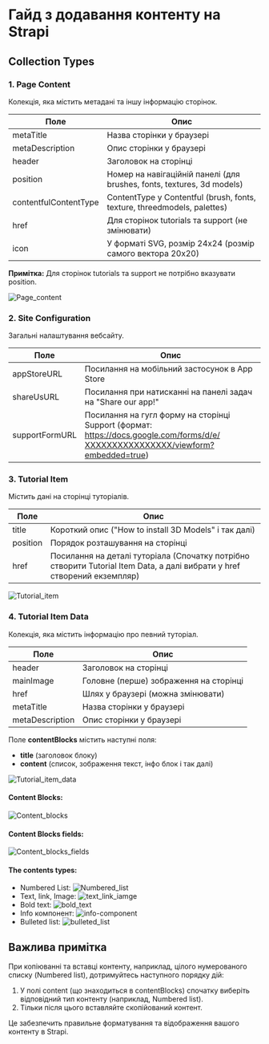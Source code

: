 # Гайд з додавання контенту на Strapi

## Collection Types

### 1. Page Content

Колекція, яка містить метадані та іншу інформацію сторінок.

| Поле | Опис |
|------|------|
| metaTitle | Назва сторінки у браузері |
| metaDescription | Опис сторінки у браузері |
| header | Заголовок на сторінці |
| position | Номер на навігаційній панелі (для brushes, fonts, textures, 3d models) |
| contentfulContentType | ContentType у Contentful (brush, fonts, texture, threedmodels, palettes) |
| href | Для сторінок tutorials та support (не змінювати) |
| icon | У форматі SVG, розмір 24х24 (розмір самого вектора 20х20) |

**Примітка:** Для сторінок tutorials та support не потрібно вказувати position.

![Page_content](https://github.com/eugenezuban/strapi-cloud-template-blog-90625fdd1a/assets/106373921/73a9cbaf-8f6d-493d-ad6e-f50ce19291e5)

### 2. Site Configuration

Загальні налаштування вебсайту.

| Поле | Опис |
|------|------|
| appStoreURL | Посилання на мобільний застосунок в App Store |
| shareUsURL | Посилання при натисканні на панелі задач на "Share our app!" |
| supportFormURL | Посилання на гугл форму на сторінці Support (формат: https://docs.google.com/forms/d/e/ХХХХХХХХХХХХХХХХ/viewform?embedded=true) |

### 3. Tutorial Item

Містить дані на сторінці туторіалів.

| Поле | Опис |
|------|------|
| title | Короткий опис ("How to install 3D Models" і так далі) |
| position | Порядок розташування на сторінці |
| href | Посилання на деталі туторіала (Спочатку потрібно створити Tutorial Item Data, а далі вибрати у href створений екземпляр) |

![Tutorial_item](https://github.com/eugenezuban/strapi-cloud-template-blog-90625fdd1a/assets/106373921/b481bd2e-0d5e-4a03-87c5-f2cb0305cb63)

### 4. Tutorial Item Data

Колекція, яка містить інформацію про певний туторіал.

| Поле | Опис |
|------|------|
| header | Заголовок на сторінці |
| mainImage | Головне (перше) зображення на сторінці |
| href | Шлях у браузері (можна змінювати) |
| metaTitle | Назва сторінки у браузері |
| metaDescription | Опис сторінки у браузері |

Поле **contentBlocks** містить наступні поля:
- **title** (заголовок блоку)
- **content** (список, зображення текст, інфо блок і так далі)

![Tutorial_item_data](https://github.com/eugenezuban/strapi-cloud-template-blog-90625fdd1a/assets/106373921/1a192792-ed0f-475a-b39f-27cf0e3ff2f9)

#### Content Blocks:
![Content_blocks](https://github.com/eugenezuban/strapi-cloud-template-blog-90625fdd1a/assets/106373921/9a707cb7-70d9-4340-9c18-8fc9be9c16ed)

#### Content Blocks fields:
![Content_blocks_fields](https://github.com/eugenezuban/strapi-cloud-template-blog-90625fdd1a/assets/106373921/b5be7abc-a38b-4ce4-8b59-842f8ba0e8ba)

#### The contents types:
- Numbered List: 
![Numbered_list](https://github.com/eugenezuban/strapi-cloud-template-blog-90625fdd1a/assets/106373921/8ff84c83-2256-4f38-bc4e-25d91828152b)
- Text, link, Image: 
![text_link_iamge](https://github.com/eugenezuban/strapi-cloud-template-blog-90625fdd1a/assets/106373921/f1c51873-8790-4e1b-8d1b-9f18c5007bd0)
- Bold text: 
![bold_text](https://github.com/eugenezuban/strapi-cloud-template-blog-90625fdd1a/assets/106373921/8019b85e-990d-4ab5-946d-927ccebccd0c)
- Info компонент: 
![info-component](https://github.com/eugenezuban/strapi-cloud-template-blog-90625fdd1a/assets/106373921/732d2334-cb57-437a-8d64-f865d804a5a8)
- Bulleted list: 
![bulleted_list](https://github.com/eugenezuban/strapi-cloud-template-blog-90625fdd1a/assets/106373921/68bbf341-9097-4fef-90bb-0fee2acbc254)

## Важлива примітка

При копіюванні та вставці контенту, наприклад, цілого нумерованого списку (Numbered list), дотримуйтесь наступного порядку дій:

1. У полі content (що знаходиться в contentBlocks) спочатку виберіть відповідний тип контенту (наприклад, Numbered list).
2. Тільки після цього вставляйте скопійований контент.

Це забезпечить правильне форматування та відображення вашого контенту в Strapi.
